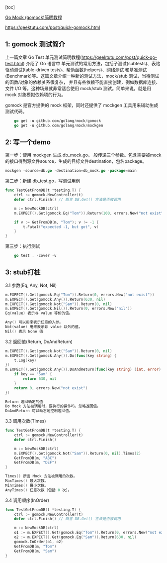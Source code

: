 [toc]

[Go Mock (gomock)简明教程](https://geektutu.com/post/quick-gomock.html)

https://geektutu.com/post/quick-gomock.html

## 1: gomock 测试简介

上一篇文章 Go Test 单元测试简明教程(https://geektutu.com/post/quick-go-test.html) 介绍了 Go 语言中
单元测试的常用方法，包括子测试(subtests)、表格驱动测试(table-driven tests)、帮助函数(helpers)、网络测试
和基准测试(Benchmark)等。这篇文章介绍一种新的测试方法，mock/stub 测试，当待测试的函数/对象的依赖关系很复杂，
并且有些依赖不能直接创建，例如数据库连接、文件 I/O 等。这种场景就非常适合使用 mock/stub 测试。简单来说，就是用
mock 对象模拟依赖项的行为。

gomock 是官方提供的 mock 框架，同时还提供了 mockgen 工具用来辅助生成测试代码。

```go
    go get -u github.com/golang/mock/gomock
    go get -u github.com/golang/mock/mockgen
```

## 2: 写一个demo
第一步：使用 mockgen 生成 db_mock.go。
般传递三个参数。包含需要被mock的接口得到源文件source，生成的目标文件destination，包名package。
```go
mockgen -source=db.go -destination=db_mock.go -package=main
``` 
第二步：新建 db_test.go，写测试用例
```go
func TestGetFromDB(t *testing.T) {
	ctrl := gomock.NewController(t)
	defer ctrl.Finish() // 断言 DB.Get() 方法是否被调用

	m := NewMockDB(ctrl)
	m.EXPECT().Get(gomock.Eq("Tom")).Return(100, errors.New("not exist"))

	if v := GetFromDB(m, "Tom"); v != -1 {
		t.Fatal("expected -1, but got", v)
	}
}
```
第三步：执行测试
```go
    go test . -cover -v 
```
## 3: stub打桩
3.1 参数(Eq, Any, Not, Nil)
```go
m.EXPECT().Get(gomock.Eq("Tom")).Return(0, errors.New("not exist"))
m.EXPECT().Get(gomock.Any()).Return(630, nil)
m.EXPECT().Get(gomock.Not("Sam")).Return(0, nil) 
m.EXPECT().Get(gomock.Nil()).Return(0, errors.New("nil")) 
Eq(value) 表示与 value 等价的值。

Any() 可以用来表示任意的入参。
Not(value) 用来表示非 value 以外的值。
Nil() 表示 None 值
```
3.2 返回值(Return, DoAndReturn)
```go
m.EXPECT().Get(gomock.Not("Sam")).Return(0, nil)
m.EXPECT().Get(gomock.Any()).Do(func(key string) {
    t.Log(key)
})
m.EXPECT().Get(gomock.Any()).DoAndReturn(func(key string) (int, error) {
    if key == "Sam" {
        return 630, nil
    }
    return 0, errors.New("not exist")
})

Return 返回确定的值
Do Mock 方法被调用时，要执行的操作吗，忽略返回值。
DoAndReturn 可以动态地控制返回值。
```

3.3 调用次数(Times)
```go
func TestGetFromDB(t *testing.T) {
	ctrl := gomock.NewController(t)
	defer ctrl.Finish()

	m := NewMockDB(ctrl)
	m.EXPECT().Get(gomock.Not("Sam")).Return(0, nil).Times(2)
	GetFromDB(m, "ABC")
	GetFromDB(m, "DEF")
}

Times() 断言 Mock 方法被调用的次数。
MaxTimes() 最大次数。
MinTimes() 最小次数。
AnyTimes() 任意次数（包括 0 次）。
```

3.4 调用顺序(InOrder)
```go
func TestGetFromDB(t *testing.T) {
	ctrl := gomock.NewController(t)
	defer ctrl.Finish() // 断言 DB.Get() 方法是否被调用

	m := NewMockDB(ctrl)
	o1 := m.EXPECT().Get(gomock.Eq("Tom")).Return(0, errors.New("not exist"))
	o2 := m.EXPECT().Get(gomock.Eq("Sam")).Return(630, nil)
	gomock.InOrder(o1, o2)
	GetFromDB(m, "Tom")
	GetFromDB(m, "Sam")
}

```
